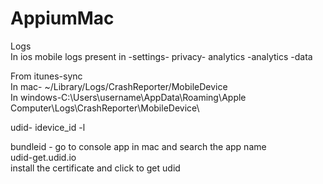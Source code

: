 # AppiumMac
Logs </br>
In ios mobile logs present in -settings- privacy- analytics -analytics -data </br>


From itunes-sync </br>
In mac- ~/Library/Logs/CrashReporter/MobileDevice </br>
In windows-C:\Users\username\AppData\Roaming\Apple Computer\Logs\CrashReporter\MobileDevice\ </br>


udid-    idevice_id -l </br>

bundleid - go to console app in mac and search the app name </br>
udid-get.udid.io </br>
install the certificate and click to get udid
